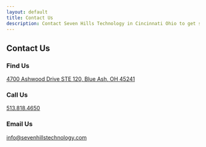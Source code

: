 ```yaml
---
layout: default
title: Contact Us
description: Contact Seven Hills Technology in Cincinnati Ohio to get started with your development or technology project today.
---
```


<section class="sh-intro">
    <div class="sh-tagline">
        <h2 class="sh-header-lines"><span>Contact Us</span></h2>
    </div>
    <div class="sh-description"></div>
    <div class="sh-contact-us">
        <div class="map"></div>
        <div class="contact-info">
            <div class="sh-contact-section sh-find-us">
                <h3>Find Us</h3>
                <a href="https://www.google.com/maps/dir/Seven+Hills+Technology+4700+Ashwood+Dr,+Blue+Ash,+OH+45241//@39.2695923,-84.3749387,15z"
                    rel="noopener" target="_blank">4700 Ashwood Drive STE 120, Blue Ash, OH 45241</a>
            </div>
            <div class="sh-contact-section sh-call-us">
                <h3>Call Us</h3>
                <a href="tel:+15138184650">513.818.4650</a>
            </div>
            <div class="sh-contact-section sh-email-us">
                <h3>Email Us</h3>
                <a href="mailto:info@sevenhillstechnology.com">info@sevenhillstechnology.com</a>
            </div>
        </div>
    </div>
</section>